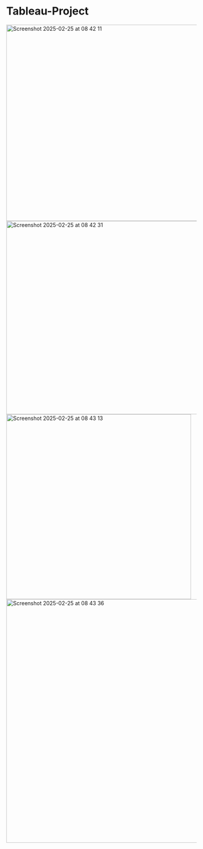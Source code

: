 # Tableau-Project
<img width="519" alt="Screenshot 2025-02-25 at 08 42 11" src="https://github.com/user-attachments/assets/f9407e0e-d511-4830-a82b-cd85ab44860b" />
<img width="511" alt="Screenshot 2025-02-25 at 08 42 31" src="https://github.com/user-attachments/assets/d6d16eaa-aa4f-430a-aa37-21af3b3242ba" />
<img width="489" alt="Screenshot 2025-02-25 at 08 43 13" src="https://github.com/user-attachments/assets/1214c194-a096-4d49-ac7d-4c0dfe7d728e" />
<img width="644" alt="Screenshot 2025-02-25 at 08 43 36" src="https://github.com/user-attachments/assets/0225fa17-cc68-40b6-b627-e8b3d3a4e4e4" />
